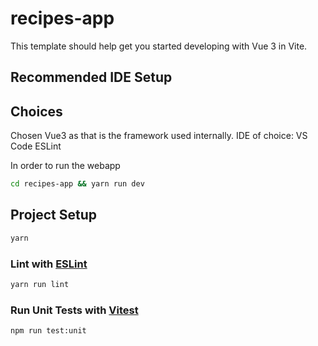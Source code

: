 # recipes-app

This template should help get you started developing with Vue 3 in Vite.

## Recommended IDE Setup

## Choices

Chosen Vue3 as that is the framework used internally.
IDE of choice: VS Code
ESLint

In order to run the webapp

```sh
cd recipes-app && yarn run dev
```

## Project Setup

```sh
yarn
```

### Lint with [ESLint](https://eslint.org/)

```sh
yarn run lint
```

### Run Unit Tests with [Vitest](https://vitest.dev/)

```sh
npm run test:unit
```
